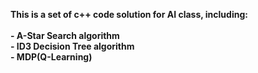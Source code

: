 **This is a set of c++ code solution for AI class, including:**  <br>  
**- A-Star Search algorithm**  <br>
**- ID3 Decision Tree algorithm**  <br>
**- MDP(Q-Learning)**

